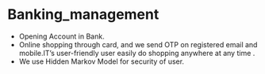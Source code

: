 # Banking_management

* Opening Account in Bank.
* Online shopping through card, and we send OTP on registered email and mobile.IT’s
  user-friendly user easily do shopping anywhere at any time .
* We use Hidden Markov Model for security of user.
